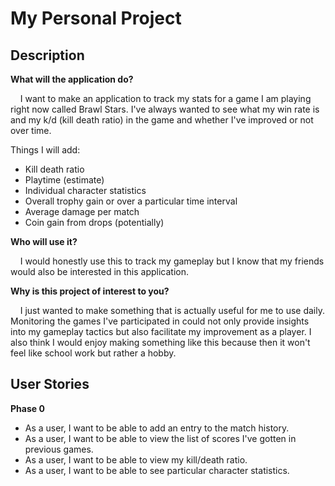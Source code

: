 # My Personal Project

## Description

**What will the application do?**

&nbsp;&nbsp;&nbsp;&nbsp;I want to make an application to track my
stats for a game I am playing right now called Brawl Stars. I've always
wanted to see what my win rate is and my k/d (kill death ratio) in the game
and whether I've improved or not over time.

Things I will add:
- Kill death ratio
- Playtime (estimate)
- Individual character statistics
- Overall trophy gain or over a particular time interval 
- Average damage per match
- Coin gain from drops (potentially)

**Who will use it?**

&nbsp;&nbsp;&nbsp;&nbsp;I would honestly use this to track my gameplay but
I know that my friends would also be interested in this application.

**Why is this project of interest to you?**

&nbsp;&nbsp;&nbsp;&nbsp;I just wanted to make something that is actually useful for me
to use daily. Monitoring the games I've participated in could not only provide insights 
into my gameplay tactics but also facilitate my improvement as a player.
I also think I would enjoy making something like this because then it won't 
feel like school work but rather a hobby.

## User Stories
**Phase 0**
- As a user, I want to be able to add an entry to the match history.
- As a user, I want to be able to view the list of scores I've gotten in previous games.
- As a user, I want to be able to view my kill/death ratio.
- As a user, I want to be able to see particular character statistics.


 